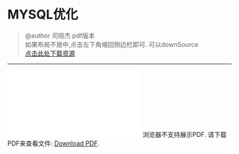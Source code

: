# MYSQL优化
> @author 司晓杰
> pdf版本<br>
> 如果布局不居中,点击左下角缩回侧边栏即可.
> 可以downSource<br>
> [点击此处下载资源](https://github.com/zhangshun2/zhangshun2.github.io/tree/master/pdf/高级MySql_sql优化_司晓杰.pdf)

---

<object data="../pdf/高级MySql_sql优化_司晓杰.pdf" type="application/pdf" width="1600px" height="1800px"> 
    <embed src="../pdf/高级MySql_sql优化_司晓杰.pdf"> 
     浏览器不支持展示PDF. 请下载PDF来查看文件: <a href="https://github.com/zhangshun2/zhangshun2.github.io/tree/master/pdf/高级MySql_sql优化_司晓杰.pdf">Download PDF</a>.</p> 
    </embed> 
</object>